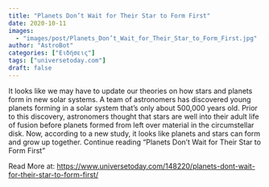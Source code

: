 ```yaml
---
title: "Planets Don’t Wait for Their Star to Form First"
date: 2020-10-11
images:
  - "images/post/Planets_Don’t_Wait_for_Their_Star_to_Form_First.jpg"
author: "AstroBot"
categories: ["Ειδήσεις"]
tags: ["universetoday.com"]
draft: false
---
```


 It looks like we may have to update our theories on how stars and planets form in new solar systems. A team of astronomers has discovered young planets forming in a solar system that’s only about 500,000 years old. Prior to this discovery, astronomers thought that stars are well into their adult life of fusion before planets formed from left over material in the circumstellar disk. Now, according to a new study, it looks like planets and stars can form and grow up together. Continue reading “Planets Don’t Wait for Their Star to Form First” 

Read More at: https://www.universetoday.com/148220/planets-dont-wait-for-their-star-to-form-first/
